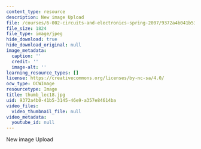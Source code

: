 ```yaml
---
content_type: resource
description: New image Upload
file: /courses/6-002-circuits-and-electronics-spring-2007/9372a4b041b5314546e9a357e84614ba_thumb_lec18.jpg
file_size: 1824
file_type: image/jpeg
hide_download: true
hide_download_original: null
image_metadata:
  caption: ''
  credit: ''
  image-alt: ''
learning_resource_types: []
license: https://creativecommons.org/licenses/by-nc-sa/4.0/
ocw_type: OCWImage
resourcetype: Image
title: thumb_lec18.jpg
uid: 9372a4b0-41b5-3145-46e9-a357e84614ba
video_files:
  video_thumbnail_file: null
video_metadata:
  youtube_id: null
---
```

New image Upload